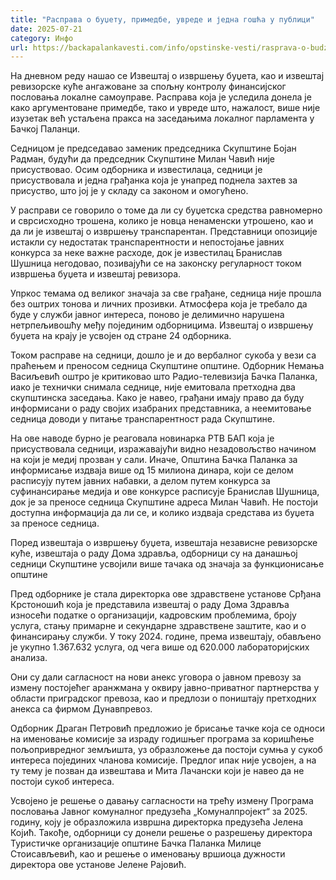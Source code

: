 ```yaml
---
title: "Расправа о буџету, примедбе, увреде и једна гошћа у публици"
date: 2025-07-21
category: Инфо
url: https://backapalankavesti.com/info/opstinske-vesti/rasprava-o-budzetu-primedbe-uvrede-i-jedna-gosca-u-publici/
---
```


На дневном реду нашао се Извештај о извршењу буџета, као и извештај ревизорске куће ангажоване за спољну контролу финансијског пословања локалне самоуправе. Расправа која је уследила донела је како аргументоване примедбе, тако и увреде што, нажалост, више није изузетак већ устаљена пракса на заседањима локалног парламента у Бачкој Паланци.

Седницом је председавао заменик председника Скупштине Бојан Радман, будући да председник Скупштине Милан Чавић није присуствовао. Осим одборника и известилаца, седници је присуствовала и једна грађанка која је унапред поднела захтев за присуство, што јој је у складу са законом и омогућено.

У расправи се говорило о томе да ли су буџетска средства равномерно и сврсисходно трошена, колико је новца ненаменски утрошено, као и да ли је извештај о извршењу транспарентан. Представници опозиције истакли су недостатак транспарентности и непостојање јавних конкурса за неке важне расходе, док је известилац Бранислав Шушница негодовао, позивајући се на законску регуларност током извршења буџета и извештај ревизора.

Упркос темама од великог значаја за све грађане, седница није прошла без оштрих тонова и личних прозивки. Атмосфера која је требало да буде у служби јавног интереса, поново је делимично нарушена нетрпељивошћу међу појединим одборницима. Извештај о извршењу буџета на крају је усвојен од стране 24 одборника.

Током расправе на седници, дошло је и до вербалног сукоба у вези са праћењем и преносом седница Скупштине општине. Одборник Немања Васиљевић оштро је критиковао што Радио-телевизија Бачка Паланка, иако је технички снимала седнице, није емитовала претходна два скупштинска заседања. Како је навео, грађани имају право да буду информисани о раду својих изабраних представника, а неемитовање седница доводи у питање транспарентност рада Скупштине.

На ове наводе бурно је реаговала новинарка РТВ БАП која је присуствовала седници, изражавајући видно незадовољство начином на који је медиј прозван у сали. Иначе, Општина Бачка Паланка за информисање издваја више од 15 милиона динара, који се делом расписују путем јавних набавки, а делом путем конкурса за суфинансирање медија и ове конкурсе расписује Бранислав Шушница, док је за преносе седница Скупштине адреса Милан Чавић. Не постоји доступна информација да ли се, и колико издваја средстава из буџета за преносе седница.

Поред извештаја о извршењу буџета, извештаја независне ревизорске куће, извештаја о раду Дома здравља, одборници су на данашњој седници Скупштине усвојили више тачака од значаја за функционисање општине

Пред одборнике је стала директорка ове здравствене установе Срђана Крстоношић која је представила извештај о раду Дома Здравља износећи податке о организацији, кадровским проблемима, броју услуга, стању примарне и секундарне здравствене заштите, као и о финансирању служби. У току 2024. године, према извештају, обављено је укупно 1.367.632 услуга, од чега више од 620.000 лабораторијских анализа.

Они су дали сагласност на нови анекс уговора о јавном превозу за измену постојећег аранжмана у оквиру јавно-приватног партнерства у области приградског превоза, као и предлози о поништају претходних анекса са фирмом Дунавпревоз.

Одборник Драган Петровић предложио је брисање тачке која се односи на именовање комисије за израду годишњег програма за коришћење пољопривредног земљишта, уз образложење да постоји сумња у сукоб интереса појединих чланова комисије. Предлог ипак није усвојен, а на ту тему је позван да извештава и Мита Лачански који је навео да не постоји сукоб интереса.

Усвојено је решење о давању сагласности на трећу измену Програма пословања Јавног комуналног предузећа „Комуналпројект“ за 2025. годину, коју је образложила извршна директорка предузећа Јелена Којић. Такође, одборници су донели решење о разрешењу директора Туристичке организације општине Бачка Паланка Милице Стоисављевић, као и решење о именовању вршиоца дужности директора ове установе Јелене Рајовић.
